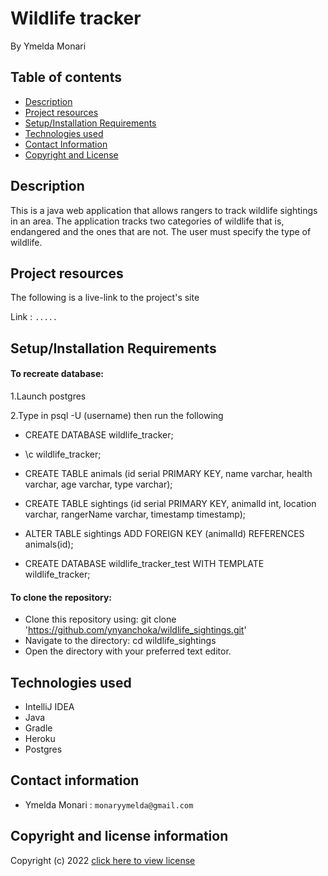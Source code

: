 # Wildlife tracker
By Ymelda Monari



## Table of contents
+ [Description](#Description)
+ [Project resources](#project-resources)
+ [Setup/Installation Requirements](#setupinstallation-requirements)
+ [Technologies used](#technologies-used)
+ [Contact Information](#contact-information)
+ [Copyright and License](#copyright-and-license-information)


## Description
This is a java web application that allows rangers to track wildlife sightings in an area. The application tracks two categories of wildlife that is, endangered and the ones that are not. The user must specify the type of wildlife.
## Project resources
The following is a live-link to the project's site

Link : `.....`


## Setup/Installation Requirements
#### To recreate database:

1.Launch postgres

2.Type in psql -U (username) then run the following
- CREATE DATABASE wildlife_tracker;
- \c wildlife_tracker;

- CREATE TABLE animals (id serial PRIMARY KEY, name varchar, health varchar, age varchar, type varchar);

- CREATE TABLE sightings (id serial PRIMARY KEY, animalId int, location varchar, rangerName varchar, timestamp timestamp);
- ALTER TABLE sightings ADD FOREIGN KEY (animalId) REFERENCES animals(id);

- CREATE DATABASE wildlife_tracker_test WITH TEMPLATE wildlife_tracker;




#### To clone the repository:
- Clone this repository using:
  git clone 'https://github.com/ynyanchoka/wildlife_sightings.git'
- Navigate to the directory:
  cd wildlife_sightings
- Open the directory with your preferred text editor.

## Technologies used
+ IntelliJ IDEA
+ Java
+ Gradle
+ Heroku
+ Postgres




## Contact information
+ Ymelda Monari : `monaryymelda@gmail.com`

## Copyright and license information

Copyright (c) 2022 [click here to view license](LICENSE)
